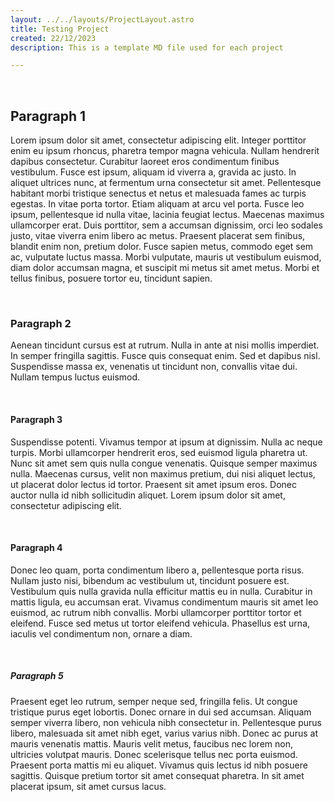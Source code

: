 ```yaml
---
layout: ../../layouts/ProjectLayout.astro
title: Testing Project
created: 22/12/2023
description: This is a template MD file used for each project

---
```


<br>

## Paragraph 1

Lorem ipsum dolor sit amet, consectetur adipiscing elit. Integer porttitor enim eu ipsum rhoncus, pharetra tempor magna vehicula. Nullam hendrerit dapibus consectetur. Curabitur laoreet eros condimentum finibus vestibulum. Fusce est ipsum, aliquam id viverra a, gravida ac justo. In aliquet ultrices nunc, at fermentum urna consectetur sit amet. Pellentesque habitant morbi tristique senectus et netus et malesuada fames ac turpis egestas. In vitae porta tortor. Etiam aliquam at arcu vel porta. Fusce leo ipsum, pellentesque id nulla vitae, lacinia feugiat lectus. Maecenas maximus ullamcorper erat. Duis porttitor, sem a accumsan dignissim, orci leo sodales justo, vitae viverra enim libero ac metus. Praesent placerat sem finibus, blandit enim non, pretium dolor. Fusce sapien metus, commodo eget sem ac, vulputate luctus massa. Morbi vulputate, mauris ut vestibulum euismod, diam dolor accumsan magna, et suscipit mi metus sit amet metus. Morbi et tellus finibus, posuere tortor eu, tincidunt sapien.

<br>

### Paragraph 2

Aenean tincidunt cursus est at rutrum. Nulla in ante at nisi mollis imperdiet. In semper fringilla sagittis. Fusce quis consequat enim. Sed et dapibus nisl. Suspendisse massa ex, venenatis ut tincidunt non, convallis vitae dui. Nullam tempus luctus euismod.

<br>

#### Paragraph 3

Suspendisse potenti. Vivamus tempor at ipsum at dignissim. Nulla ac neque turpis. Morbi ullamcorper hendrerit eros, sed euismod ligula pharetra ut. Nunc sit amet sem quis nulla congue venenatis. Quisque semper maximus nulla. Maecenas cursus, velit non maximus pretium, dui nisi aliquet lectus, ut placerat dolor lectus id tortor. Praesent sit amet ipsum eros. Donec auctor nulla id nibh sollicitudin aliquet. Lorem ipsum dolor sit amet, consectetur adipiscing elit.

<br>

#### Paragraph 4

Donec leo quam, porta condimentum libero a, pellentesque porta risus. Nullam justo nisi, bibendum ac vestibulum ut, tincidunt posuere est. Vestibulum quis nulla gravida nulla efficitur mattis eu in nulla. Curabitur in mattis ligula, eu accumsan erat. Vivamus condimentum mauris sit amet leo euismod, ac rutrum nibh convallis. Morbi ullamcorper porttitor tortor et eleifend. Fusce sed metus ut tortor eleifend vehicula. Phasellus est urna, iaculis vel condimentum non, ornare a diam.

<br>

##### Paragraph 5

Praesent eget leo rutrum, semper neque sed, fringilla felis. Ut congue tristique purus eget lobortis. Donec ornare in dui sed accumsan. Aliquam semper viverra libero, non vehicula nibh consectetur in. Pellentesque purus libero, malesuada sit amet nibh eget, varius varius nibh. Donec ac purus at mauris venenatis mattis. Mauris velit metus, faucibus nec lorem non, ultricies volutpat mauris. Donec scelerisque tellus nec porta euismod. Praesent porta mattis mi eu aliquet. Vivamus quis lectus id nibh posuere sagittis. Quisque pretium tortor sit amet consequat pharetra. In sit amet placerat ipsum, sit amet cursus lacus.
